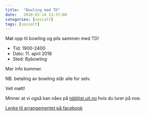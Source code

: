 ```yaml
---
title:  "Bowling med TD"
date:   2018-03-14 13:37:00
categories: [sosialt]
tags: [sosialt]
---
```

Møt opp til bowling og pils sammen med TD!

- Tid: 1900-2400
- Dato: 11. april 2018
- Sted: Bybowling

Mer info kommer.

NB. betaling av bowling står alle for selv.

Vell møtt!

Minner at vi også kan nåes på [td@list.uit.no](mailto:td@list.uit.no) hvis du lurer på noe.

[Lenke til arrangementet på facebook](https://www.facebook.com/events/417038708733724/)

